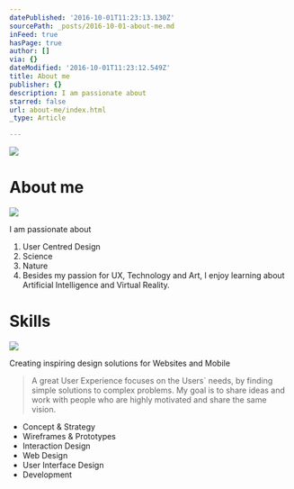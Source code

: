 ```yaml
---
datePublished: '2016-10-01T11:23:13.130Z'
sourcePath: _posts/2016-10-01-about-me.md
inFeed: true
hasPage: true
author: []
via: {}
dateModified: '2016-10-01T11:23:12.549Z'
title: About me
publisher: {}
description: I am passionate about
starred: false
url: about-me/index.html
_type: Article

---
```

![](https://the-grid-user-content.s3-us-west-2.amazonaws.com/a3108796-0e1e-4851-b17d-4e389c46f322.gif)

# About me
![](https://the-grid-user-content.s3-us-west-2.amazonaws.com/e21c9f4d-271f-46d3-94bc-817dba846222.gif)

I am passionate about

1. User Centred Design
2. Science
3. Nature
4. Besides my passion for UX, Technology and Art, I enjoy learning about Artificial Intelligence and Virtual Reality.

# Skills
![](https://the-grid-user-content.s3-us-west-2.amazonaws.com/c43099dc-5ef1-449d-a6f2-014dd47a1089.gif)

Creating inspiring design solutions for Websites and Mobile

> A great User Experience focuses on the Users&grave; needs, by finding simple solutions to complex problems. My goal is to share ideas and work with people who are highly motivated and share the same vision.

* Concept & Strategy
* Wireframes & Prototypes
* Interaction Design
* Web Design
* User Interface Design
* Development
